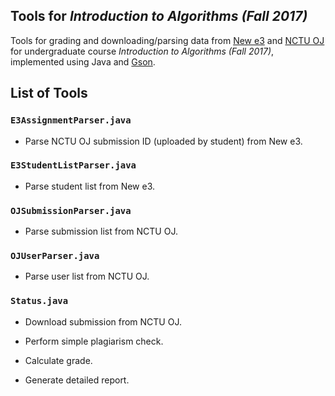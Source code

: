 ## Tools for *Introduction to Algorithms (Fall 2017)*
Tools for grading and downloading/parsing data from [New e3](https://e3new.nctu.edu.tw/) and [NCTU OJ](https://oj.nctu.edu.tw/) for undergraduate course *Introduction to Algorithms (Fall 2017)*, implemented using Java and [Gson](https://github.com/google/gson).

## List of Tools
### `E3AssignmentParser.java`
- Parse NCTU OJ submission ID (uploaded by student) from New e3.

### `E3StudentListParser.java`
- Parse student list from New e3.

### `OJSubmissionParser.java`
- Parse submission list from NCTU OJ.

### `OJUserParser.java`
- Parse user list from NCTU OJ.

### `Status.java`
- Download submission from NCTU OJ.

- Perform simple plagiarism check.

- Calculate grade.

- Generate detailed report.
